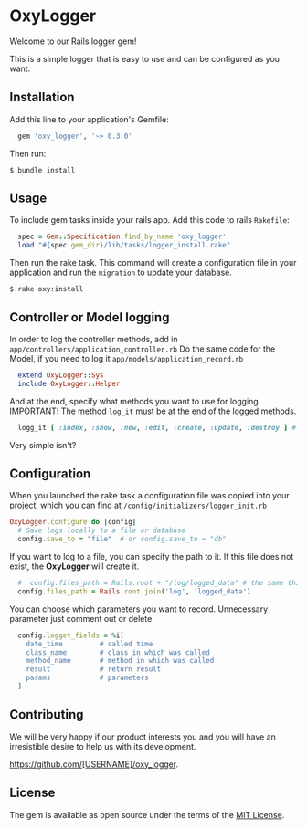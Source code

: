 # OxyLogger

Welcome to our Rails logger gem!

This is a simple logger that is easy to use and can be configured as you want.

## Installation

Add this line to your application's Gemfile:

```ruby
  gem 'oxy_logger', '~> 0.3.0'
```

Then run:

    $ bundle install

## Usage

To include gem tasks inside your rails app.
Add this code to rails `Rakefile`:

```ruby
  spec = Gem::Specification.find_by_name 'oxy_logger'
  load "#{spec.gem_dir}/lib/tasks/logger_install.rake"
```

Then run the rake task.
This command will create a configuration file in your application and run the `migration` to update your database.

    $ rake oxy:install

## Controller or Model logging

In order to log the controller methods, add in `app/controllers/application_controller.rb`
Do the same code for the Model, if you need to log it `app/models/application_record.rb`

```ruby
  extend OxyLogger::Sys
  include OxyLogger::Helper
```

And at the end, specify what methods you want to use for logging.
IMPORTANT! The method `log_it` must be at the end of the logged methods.

```ruby
  logg_it [ :index, :show, :new, :edit, :create, :update, :destroy ] # Select any of the available methods
```

Very simple isn't?

## Configuration

When you launched the rake task a configuration file was copied into your project, which you can find at `/config/initializers/logger_init.rb`

```ruby
OxyLogger.configure do |config|
  # Save logs locally to a file or database
  config.save_to = "file"  # or config.save_to = "db"
```

If you want to log to a file, you can specify the path to it.
If this file does not exist, the **OxyLogger** will create it.

```ruby
  #  config.files_path = Rails.root + "/log/logged_data" # the same things in example 
  config.files_path = Rails.root.join('log', 'logged_data')
```

You can choose which parameters you want to record.
Unnecessary parameter just comment out or delete.

```ruby
  config.logget_fields = %i[
    date_time         # called time
    class_name        # class in which was called
    method_name       # method in which was called
    result            # return result
    params            # parameters
  ]
```

## Contributing

We will be very happy if our product interests you and you will have an irresistible desire to help us with its development.

https://github.com/[USERNAME]/oxy_logger.

## License

The gem is available as open source under the terms of the [MIT License](http://opensource.org/licenses/MIT).
